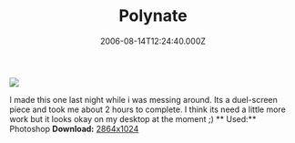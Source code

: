 ﻿---
coverImage: /images/fallback-post-header.png
date: "2006-08-14T12:24:40.000Z"
tags: []
title: Polynate
oldUrl: /art/polynate
---

![](https://www.mikecann.blog/wp-content/uploads/Image/polynate-thumb.png)

I made this one last night while i was messing around. Its a duel-screen piece and took me about 2 hours to complete. I think its need a little more work but it looks okay on my desktop at the moment ;)<!-- more -->
**
Used:** Photoshop
**Download:** [2864x1024](https://www.mikecann.blog/Images/Art-Full/polynate.png)
